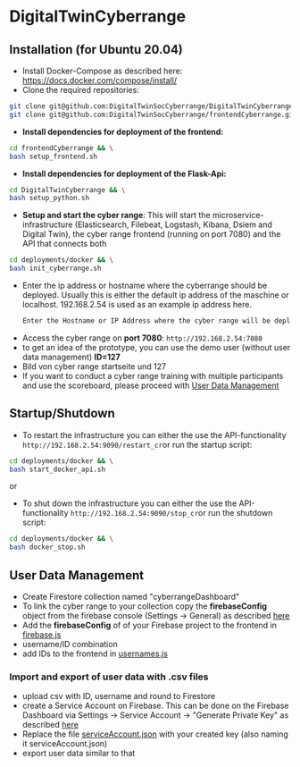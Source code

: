 # DigitalTwinCyberrange

## Installation (for Ubuntu 20.04)

- Install Docker-Compose as described here: https://docs.docker.com/compose/install/
- Clone the required repositories:
```bash
git clone git@github.com:DigitalTwinSocCyberrange/DigitalTwinCyberrange.git && \
git clone git@github.com:DigitalTwinSocCyberrange/frontendCyberrange.git
 ```
 - **Install dependencies for deployment of the frontend:**
```bash
cd frontendCyberrange && \
bash setup_frontend.sh
 ```

- **Install dependencies for deployment of the Flask-Api:**
```bash
cd DigitalTwinCyberrange && \
bash setup_python.sh
 ```
- **Setup and start the cyber range**: This will start the microservice-infrastructure (Elasticsearch, Filebeat, Logstash, Kibana, Dsiem and Digital Twin), the cyber range frontend (running on port 7080) and the API that connects both
```bash
cd deployments/docker && \
bash init_cyberrange.sh
 ```
- Enter the ip address or hostname where the cyberrange should be deployed. Usually this is either the default ip address of the maschine or localhost. 192.168.2.54 is used as an example ip address here.
  ```bash
  Enter the Hostname or IP Address where the cyber range will be deployed: 192.168.2.54
   ```
 - Access the cyber range on **port 7080**: `http://192.168.2.54:7080`
 - to get an idea of the prototype, you can use the demo user (without user data management) **ID=127**
 - Bild von cyber range startseite und 127
 - If you want to conduct a cyber range training with multiple participants and use the scoreboard, please proceed with [User Data Management](#user-data-management)
## Startup/Shutdown

- To restart the infrastructure you can either the use the API-functionality `http://192.168.2.54:9090/restart_cr`or run the startup script:
 
 ```bash
cd deployments/docker && \
bash start_docker_api.sh
 ```
   or 
 
- To shut down the infrastructure you can either the use the API-functionality `http://192.168.2.54:9090/stop_cr`or run the shutdown script:
 
 ```bash
cd deployments/docker && \
bash docker_stop.sh
 ```

## User Data Management
- Create Firestore collection named "cyberrangeDashboard"
- To link the cyber range to your collection copy the **firebaseConfig** object from the firebase console (Settings -> General) as described [here](https://firebase.google.com/docs/web/setup#config-object)
- Add the **firebaseConfig** of of your Firebase project to the frontend in [firebase.js](https://github.com/DigitalTwinSocCyberrange/frontendCyberrange/blob/main/src/firebase.js)
- username/ID combination
- add IDs to the frontend in [usernames.js](https://github.com/DigitalTwinSocCyberrange/frontendCyberrange/blob/main/src/data/usernames.js)


### Import and export of user data with .csv files
- upload csv with ID, username and round to Firestore
- create a Service Account on Firebase. This can be done on the Firebase Dashboard via Settings -> Service Account -> "Generate Private Key" as described [here]( https://firebase.google.com/docs/admin/setup#python)
- Replace the file [serviceAccount.json](https://github.com/DigitalTwinSocCyberrange/frontendCyberrange/blob/main/FirebaseScripts/serviceAccount.json) with your created key (also naming it serviceAccount.json)
- export user data similar to that
